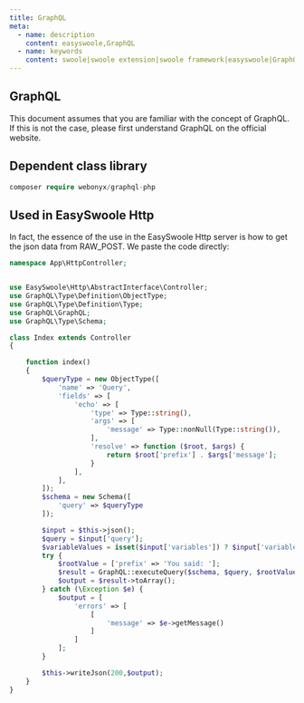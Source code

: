 ```yaml
---
title: GraphQL
meta:
  - name: description
    content: easyswoole,GraphQL
  - name: keywords
    content: swoole|swoole extension|swoole framework|easyswoole|GraphQL
---
```

## GraphQL
This document assumes that you are familiar with the concept of GraphQL. If this is not the case, please first understand GraphQL on the official website.

## Dependent class library
```php
composer require webonyx/graphql-php
```

## Used in EasySwoole Http
In fact, the essence of the use in the EasySwoole Http server is how to get the json data from RAW_POST. We paste the code directly:
```php
namespace App\HttpController;


use EasySwoole\Http\AbstractInterface\Controller;
use GraphQL\Type\Definition\ObjectType;
use GraphQL\Type\Definition\Type;
use GraphQL\GraphQL;
use GraphQL\Type\Schema;

class Index extends Controller
{

    function index()
    {
        $queryType = new ObjectType([
            'name' => 'Query',
            'fields' => [
                'echo' => [
                    'type' => Type::string(),
                    'args' => [
                        'message' => Type::nonNull(Type::string()),
                    ],
                    'resolve' => function ($root, $args) {
                        return $root['prefix'] . $args['message'];
                    }
                ],
            ],
        ]);
        $schema = new Schema([
            'query' => $queryType
        ]);

        $input = $this->json();
        $query = $input['query'];
        $variableValues = isset($input['variables']) ? $input['variables'] : null;
        try {
            $rootValue = ['prefix' => 'You said: '];
            $result = GraphQL::executeQuery($schema, $query, $rootValue, null, $variableValues);
            $output = $result->toArray();
        } catch (\Exception $e) {
            $output = [
                'errors' => [
                    [
                        'message' => $e->getMessage()
                    ]
                ]
            ];
        }

        $this->writeJson(200,$output);
    }
}
```
